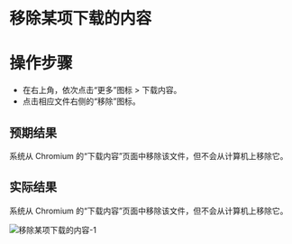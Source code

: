 # 移除某项下载的内容

# 操作步骤

- 在右上角，依次点击“更多”图标 > 下载内容。
- 点击相应文件右侧的“移除”图标。

## 预期结果

系统从 Chromium 的“下载内容”页面中移除该文件，但不会从计算机上移除它。

## 实际结果

系统从 Chromium 的“下载内容”页面中移除该文件，但不会从计算机上移除它。

![移除某项下载的内容-1](../img/移除某项下载的内容-1.png)